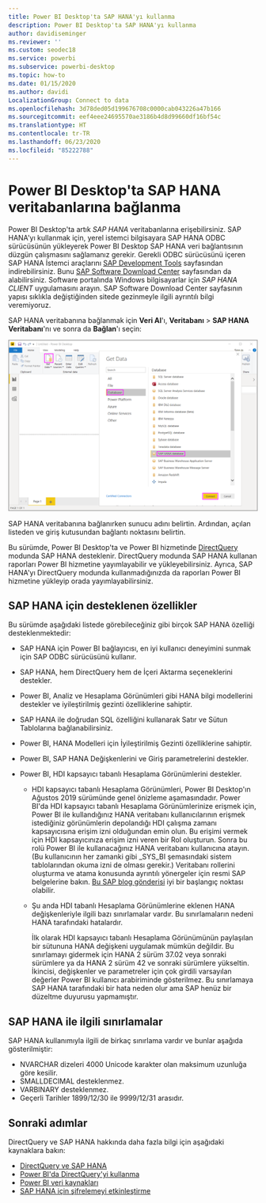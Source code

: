 ```yaml
---
title: Power BI Desktop'ta SAP HANA'yı kullanma
description: Power BI Desktop'ta SAP HANA'yı kullanma
author: davidiseminger
ms.reviewer: ''
ms.custom: seodec18
ms.service: powerbi
ms.subservice: powerbi-desktop
ms.topic: how-to
ms.date: 01/15/2020
ms.author: davidi
LocalizationGroup: Connect to data
ms.openlocfilehash: 3d78ded05d199676708c0000cab043226a47b166
ms.sourcegitcommit: eef4eee24695570ae3186b4d8d99660df16bf54c
ms.translationtype: HT
ms.contentlocale: tr-TR
ms.lasthandoff: 06/23/2020
ms.locfileid: "85222788"
---
```

# <a name="connect-to-sap-hana-databases-in-power-bi-desktop"></a>Power BI Desktop'ta SAP HANA veritabanlarına bağlanma

Power BI Desktop'ta artık *SAP HANA* veritabanlarına erişebilirsiniz. SAP HANA'yı kullanmak için, yerel istemci bilgisayara SAP HANA ODBC sürücüsünün yükleyerek Power BI Desktop SAP HANA veri bağlantısının düzgün çalışmasını sağlamanız gerekir. Gerekli ODBC sürücüsünü içeren SAP HANA İstemci araçlarını [SAP Development Tools](https://tools.hana.ondemand.com/#hanatools) sayfasından indirebilirsiniz. Bunu [SAP Software Download Center](https://support.sap.com/en/my-support/software-downloads.html) sayfasından da alabilirsiniz. Software portalında Windows bilgisayarlar için *SAP HANA CLIENT* uygulamasını arayın. SAP Software Download Center sayfasının yapısı sıklıkla değiştiğinden sitede gezinmeyle ilgili ayrıntılı bilgi veremiyoruz.

SAP HANA veritabanına bağlanmak için **Veri Al**'ı, **Veritabanı** > **SAP HANA Veritabanı**'nı ve sonra da **Bağlan**'ı seçin:

![SAP HANA Veritabanı, Veri Al iletişim kutusu, Power BI Desktop](media/desktop-sap-hana/sap-hana-1.png)

SAP HANA veritabanına bağlanırken sunucu adını belirtin. Ardından, açılan listeden ve giriş kutusundan bağlantı noktasını belirtin.

Bu sürümde, Power BI Desktop'ta ve Power BI hizmetinde [DirectQuery](desktop-directquery-sap-hana.md) modunda SAP HANA desteklenir. DirectQuery modunda SAP HANA kullanan raporları Power BI hizmetine yayımlayabilir ve yükleyebilirsiniz. Ayrıca, SAP HANA'yı DirectQuery modunda kullanmadığınızda da raporları Power BI hizmetine yükleyip orada yayımlayabilirsiniz.

## <a name="supported-features-for-sap-hana"></a>SAP HANA için desteklenen özellikler

Bu sürümde aşağıdaki listede görebileceğiniz gibi birçok SAP HANA özelliği desteklenmektedir:

* SAP HANA için Power BI bağlayıcısı, en iyi kullanıcı deneyimini sunmak için SAP ODBC sürücüsünü kullanır.

* SAP HANA, hem DirectQuery hem de İçeri Aktarma seçeneklerini destekler.

* Power BI, Analiz ve Hesaplama Görünümleri gibi HANA bilgi modellerini destekler ve iyileştirilmiş gezinti özelliklerine sahiptir.

* SAP HANA ile doğrudan SQL özelliğini kullanarak Satır ve Sütun Tablolarına bağlanabilirsiniz.

* Power BI, HANA Modelleri için İyileştirilmiş Gezinti özelliklerine sahiptir.

* Power BI, SAP HANA Değişkenlerini ve Giriş parametrelerini destekler.

* Power BI, HDI kapsayıcı tabanlı Hesaplama Görünümlerini destekler.

  * HDI kapsayıcı tabanlı Hesaplama Görünümleri, Power BI Desktop'ın Ağustos 2019 sürümünde genel önizleme aşamasındadır. Power BI'da HDI kapsayıcı tabanlı Hesaplama Görünümlerinize erişmek için, Power BI ile kullandığınız HANA veritabanı kullanıcılarının erişmek istediğiniz görünümlerin depolandığı HDI çalışma zamanı kapsayıcısına erişim izni olduğundan emin olun. Bu erişimi vermek için HDI kapsayıcınıza erişim izni veren bir Rol oluşturun. Sonra bu rolü Power BI ile kullanacağınız HANA veritabanı kullanıcına atayın. (Bu kullanıcının her zamanki gibi \_SYS\_BI şemasındaki sistem tablolarından okuma izni de olması gerekir.) Veritabanı rollerini oluşturma ve atama konusunda ayrıntılı yönergeler için resmi SAP belgelerine bakın. [Bu SAP blog gönderisi](https://blogs.sap.com/2018/01/24/the-easy-way-to-make-your-hdi-container-accessible-to-a-classic-database-user/) iyi bir başlangıç noktası olabilir.

  * Şu anda HDI tabanlı Hesaplama Görünümlerine eklenen HANA değişkenleriyle ilgili bazı sınırlamalar vardır. Bu sınırlamaların nedeni HANA tarafındaki hatalardır.
  
    İlk olarak HDI kapsayıcı tabanlı Hesaplama Görünümünün paylaşılan bir sütununa HANA değişkeni uygulamak mümkün değildir. Bu sınırlamayı gidermek için HANA 2 sürüm 37.02 veya sonraki sürümlere ya da HANA 2 sürüm 42 ve sonraki sürümlere yükseltin. İkincisi, değişkenler ve parametreler için çok girdili varsayılan değerler Power BI kullanıcı arabiriminde gösterilmez. Bu sınırlamaya SAP HANA tarafındaki bir hata neden olur ama SAP henüz bir düzeltme duyurusu yapmamıştır.

## <a name="limitations-of-sap-hana"></a>SAP HANA ile ilgili sınırlamalar

SAP HANA kullanımıyla ilgili de birkaç sınırlama vardır ve bunlar aşağıda gösterilmiştir:

* NVARCHAR dizeleri 4000 Unicode karakter olan maksimum uzunluğa göre kesilir.
* SMALLDECIMAL desteklenmez.
* VARBINARY desteklenmez.
* Geçerli Tarihler 1899/12/30 ile 9999/12/31 arasıdır.

## <a name="next-steps"></a>Sonraki adımlar

DirectQuery ve SAP HANA hakkında daha fazla bilgi için aşağıdaki kaynaklara bakın:

* [DirectQuery ve SAP HANA](desktop-directquery-sap-hana.md)
* [Power BI'da DirectQuery'yi kullanma](desktop-directquery-about.md)
* [Power BI veri kaynakları](power-bi-data-sources.md)
* [SAP HANA için şifrelemeyi etkinleştirme](desktop-sap-hana-encryption.md)
